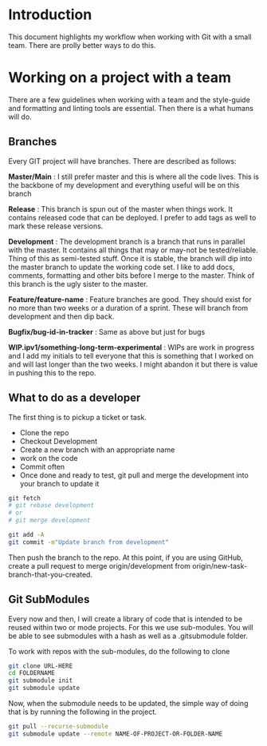 # Introduction

This document highlights my workflow when working with Git with a small team. There are prolly better ways to do this.

# Working on a project with a team

There are a few guidelines when working with a team and the style-guide and formatting and linting tools are essential. Then there is a what humans will do.

## Branches

Every GIT project will have branches. There are described as follows:

**Master/Main** : I still prefer master and this is where all the code lives. This is the backbone of my development and everything useful will be on this branch

**Release** : This branch is spun out of the master when things work. It contains released code that can be deployed. I prefer to add tags as well to mark these release versions.

**Development** : The development branch is a branch that runs in parallel with the master. It contains all things that may or may-not be tested/reliable. Thing of this as semi-tested stuff. Once it is stable, the branch will dip into the master branch to update the working code set. I like to add docs, comments, formatting and other bits before I merge to the master. Think of this branch is the ugly sister to the master.

**Feature/feature-name** : Feature branches are good. They should exist for no more than two weeks or a duration of a sprint. These will branch from development and then dip back.

**Bugfix/bug-id-in-tracker** : Same as above but just for bugs

**WIP.ipv1/something-long-term-experimental** : WIPs are work in progress and I add my initials to tell everyone that this is something that I worked on and will last longer than the two weeks. I might abandon it but there is value in pushing this to the repo.

## What to do as a developer

The first thing is to pickup a ticket or task. 

- Clone the repo
- Checkout Development
- Create a new branch with an appropriate name
- work on the code
- Commit often
- Once done and ready to test, git pull and merge the development into your branch to update it 
```bash
git fetch
# git rebase development
# or 
# git merge development

git add -A
git commit -m"Update branch from development"
```

Then push the branch to the repo. At this point, if you are using GitHub, create a pull request to merge origin/development from origin/new-task-branch-that-you-created.

## Git SubModules

Every now and then, I will create a library of code that is intended to be reused within two or mode projects. For this we use sub-modules. You will be able to see submodules with a hash as well as a .gitsubmodule folder.

To work with repos with the sub-modules, do the following to clone

```bash
git clone URL-HERE
cd FOLDERNAME
git submodule init
git submodule update
```

Now, when the submodule needs to be updated, the simple way of doing that is by running the following in the project.

```bash
git pull --recurse-submodule
git submodule update --remote NAME-OF-PROJECT-OR-FOLDER-NAME
```



